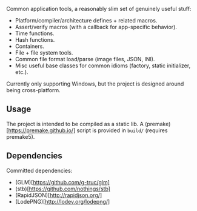 Common application tools, a reasonably slim set of genuinely useful stuff:

- Platform/compiler/architecture defines + related macros.
- Assert/verify macros (with a callback for app-specific behavior).
- Time functions.
- Hash functions.
- Containers.
- File + file system tools.
- Common file format load/parse (image files, JSON, INI).
- Misc useful base classes for common idioms (factory, static initializer, etc.).

Currently only supporting Windows, but the project is designed around being cross-platform.

## Usage ##
The project is intended to be compiled as a static lib. A (premake)[https://premake.github.io/] script is provided in `build/` (requires premake5).

## Dependencies ##
Committed dependencies:

- (GLM)[https://github.com/g-truc/glm]
- (stb)[https://github.com/nothings/stb]
- (RapidJSON)[http://rapidjson.org/]
- (LodePNG)[http://lodev.org/lodepng/]